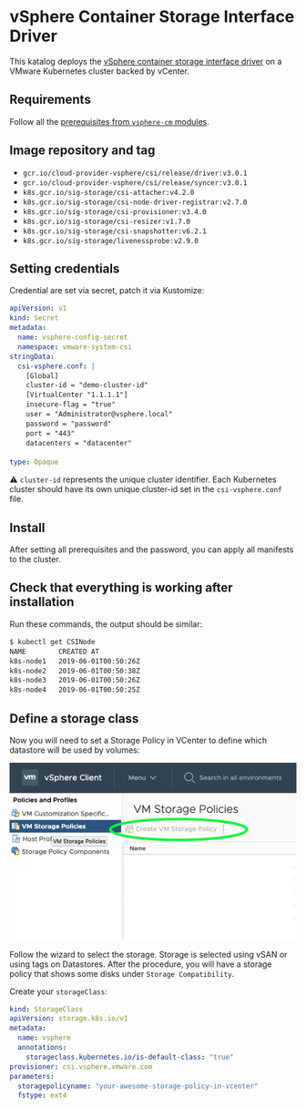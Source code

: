 # vSphere Container Storage Interface Driver

This katalog deploys the [vSphere container storage interface driver](https://github.com/kubernetes-sigs/vsphere-csi-driver) on a VMware Kubernetes cluster backed by vCenter.

## Requirements

Follow all the [prerequisites from `vsphere-cm` modules](../vsphere-cm/).

## Image repository and tag

- `gcr.io/cloud-provider-vsphere/csi/release/driver:v3.0.1`
- `gcr.io/cloud-provider-vsphere/csi/release/syncer:v3.0.1`
- `k8s.gcr.io/sig-storage/csi-attacher:v4.2.0`
- `k8s.gcr.io/sig-storage/csi-node-driver-registrar:v2.7.0`
- `k8s.gcr.io/sig-storage/csi-provisioner:v3.4.0`
- `k8s.gcr.io/sig-storage/csi-resizer:v1.7.0`
- `k8s.gcr.io/sig-storage/csi-snapshotter:v6.2.1`
- `k8s.gcr.io/sig-storage/livenessprobe:v2.9.0`

## Setting credentials

Credential are set via secret, patch it via Kustomize:

```yaml
apiVersion: v1
kind: Secret
metadata:
  name: vsphere-config-secret
  namespace: vmware-system-csi
stringData:
  csi-vsphere.conf: |
    [Global]
    cluster-id = "demo-cluster-id"
    [VirtualCenter "1.1.1.1"]
    insecure-flag = "true"
    user = "Administrator@vsphere.local"
    password = "password"
    port = "443"
    datacenters = "datacenter"

type: Opaque
```

⚠️ `cluster-id` represents the unique cluster identifier. Each Kubernetes cluster should have its own unique cluster-id set in the `csi-vsphere.conf` file.

## Install

After setting all prerequisites and the password, you can apply all manifests to the cluster.

## Check that everything is working after installation

Run these commands, the output should be similar:

```bash
$ kubectl get CSINode
NAME        CREATED AT
k8s-node1   2019-06-01T00:50:26Z
k8s-node2   2019-06-01T00:50:38Z
k8s-node3   2019-06-01T00:50:26Z
k8s-node4   2019-06-01T00:50:25Z
```

## Define a storage class

Now you will need to set a Storage Policy in VCenter to define which datastore will be used by volumes:

![create storage policy](screen/createstoragepolicy.png)

Follow the wizard to select the storage. Storage is selected using vSAN or using tags on Datastores. After the procedure, you will have a storage policy that shows some disks under `Storage Compatibility`.

Create your `storageClass`:

```yaml
kind: StorageClass
apiVersion: storage.k8s.io/v1
metadata:
  name: vsphere
  annotations:
    storageclass.kubernetes.io/is-default-class: "true"
provisioner: csi.vsphere.vmware.com
parameters:
  storagepolicyname: "your-awesome-storage-policy-in-vcenter"
  fstype: ext4
```
